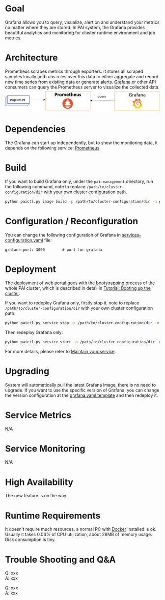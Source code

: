 # Goal

 Grafana allows you to query, visualize, alert on and understand your metrics no matter where they are stored. In PAI system, the Grafana provides beautiful analytics and monitoring for cluster runtime environment and job metrics.

# Architecture

Prometheus scrapes metrics through exporters. It stores all scraped samples locally and runs rules over this data to either aggregate and record new time series from existing data or generate alerts. [Grafana](https://grafana.com/) or other API consumers can query the Prometheus server to visualize the collected data.
![Architecture](grafana.png)


# Dependencies

The Grafana can start up independently, but to show the monitoring data, it depends on the following service:
[Prometheus](../prometheus)

# Build

If you want to build Grafana only, under the `pai-management` directory, run the following command, note to replace `/path/to/cluster-configuration/dir` with your own cluster configuration path.

```sh
python paictl.py image build -p /path/to/cluster-configuration/dir -n grafana
```

# Configuration / Reconfiguration
You can change the following configuration of Grafana in [services-configuration.yaml](../cluster-configuration/services-configuration.yaml) file:

```
grafana-port: 3000        # port for grafana
```

# Deployment

The deployment of web portal goes with the bootstrapping process of the whole PAI cluster, which is described in detail in [Tutorial: Booting up the cluster](https://github.com/Microsoft/pai/blob/master/pai-management/doc/cluster-bootup.md).

If you want to redeploy Grafana only, firstly stop it, note to replace `/path/to/cluster-configuration/dir` with your own cluster configuration path:

```sh
python paictl.py service stop -p /path/to/cluster-configuration/dir -n grafana
```
Then redeploy Grafana only:

```sh
python paictl.py service start -p /path/to/cluster-configuration/dir -n grafana
```
For more details, please refer to [Maintain your service](../docs/pai-management/doc/service-maintain.md).
# Upgrading

System will automatically pull the latest Grafana image, there is no need to upgrade. If you want to use the specific version of Grafana, you can change the version configuration at the [grafana.yaml.template](https://github.com/Microsoft/pai/blob/dc64643966eaa98a7c854e272e1aa8f2f9b76ca9/pai-management/bootstrap/grafana/grafana.yaml.template#L44) and then redeploy it.
# Service Metrics

N/A

# Service Monitoring

N/A

# High Availability

The new feature is on the way.

# Runtime Requirements

It doesn't require much resources, a normal PC with [Docker](https://docs.docker.com/install/linux/docker-ce/ubuntu/) installed is ok.
Usually it takes 0.04% of CPU utilization, about 28MB of memory usage. Disk consumption is tiny.

# Trouble Shooting and Q&A

Q: xxx  
A: xxx

Q: xxx  
A: xxx
